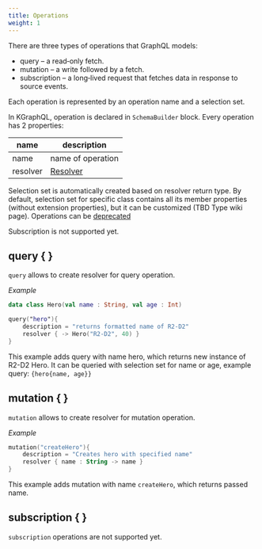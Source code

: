 ```yaml
---
title: Operations
weight: 1
---
```


There are three types of operations that GraphQL models:

* query – a read‐only fetch.
* mutation – a write followed by a fetch.
* subscription – a long‐lived request that fetches data in response to source events. 

Each operation is represented by an operation name and a selection set.

In KGraphQL, operation is declared in `SchemaBuilder` block. Every operation has 2 properties:

| name | description |
|------|-------------|
| name | name of operation |
| resolver | [Resolver](/docs/reference/resolver) |

Selection set is automatically created based on resolver return type. By default, selection set for specific class contains all its member properties (without extension properties), but it can be customized (TBD Type wiki page). Operations can be [deprecated]({{site.baseurl}}creating-schema/deprecation)

Subscription is not supported yet.

## query { }

`query` allows to create resolver for query operation.

*Example*

```kotlin
data class Hero(val name : String, val age : Int)

query("hero"){
    description = "returns formatted name of R2-D2"
    resolver { -> Hero("R2-D2", 40) } 
}
```

This example adds query with name hero, which returns new instance of R2-D2 Hero. It can be queried with selection set for name or age, example query: `{hero{name, age}}`

## mutation { }
`mutation` allows to create resolver for mutation operation.

*Example*

```kotlin
mutation("createHero"){
    description = "Creates hero with specified name"
    resolver { name : String -> name } 
}
```

This example adds mutation with name `createHero`, which returns passed name.

## subscription { }
`subscription` operations are not supported yet.